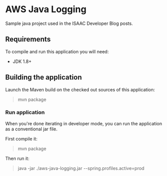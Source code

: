 # AWS Java Logging

Sample java project used in the ISAAC Developer Blog posts.

## Requirements

To compile and run this application you will need:

- JDK 1.8+

## Building the application

Launch the Maven build on the checked out sources of this application:

> mvn package

### Run application

When you're done iterating in developer mode, you can run the application as a
conventional jar file.

First compile it:

> mvn package

Then run it:

> java -jar ./aws-java-logging.jar --spring.profiles.active=prod
